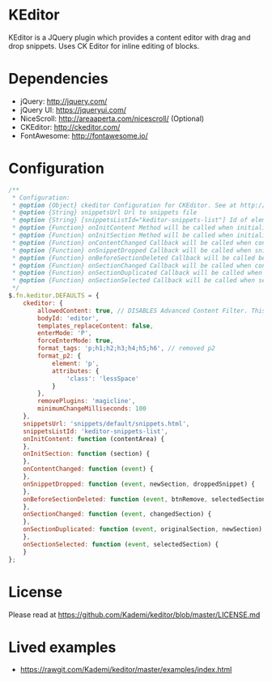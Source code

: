 # KEditor
KEditor is a JQuery plugin which provides a content editor with drag and drop snippets. Uses CK Editor for inline editing of blocks.

# Dependencies
 * jQuery: http://jquery.com/
 * jQuery UI: https://jqueryui.com/
 * NiceScroll: http://areaaperta.com/nicescroll/ (Optional)
 * CKEditor: http://ckeditor.com/
 * FontAwesome: http://fontawesome.io/

# Configuration
```javascript
/**
 * Configuration:
 * @option {Object} ckeditor Configuration for CKEditor. See at http://docs.ckeditor.com/#!/api/CKEDITOR.options
 * @option {String} snippetsUrl Url to snippets file
 * @option {String} [snippetsListId="keditor-snippets-list"] Id of element which contains snippets. As default, value is "keditor-snippets-list" and KEditor will render snippets sidebar automatically. If you specific other id, only snippets will rendered and put into your element
 * @option {Function} onInitContent Method will be called when initializing content area. It can return array of jQuery objects which will be initialized as editable section in content area. By default, all first level sections under content area will be initialized.
 * @option {Function} onInitSection Method will be called when initializing section after dropped snippet into content are. Arguments: section
 * @option {Function} onContentChanged Callback will be called when content is changed. Arguments: event
 * @option {Function} onSnippetDropped Callback will be called when snippet is dropped into content area. Arguments: event, newSection, droppedSnippet
 * @option {Function} onBeforeSectionDeleted Callback will be called before selected section is deleted. Arguments: event, btnRemove, selectedSection
 * @option {Function} onSectionChanged Callback will be called when content of section is changed. Arguments: event, changedSection
 * @option {Function} onSectionDuplicated Callback will be called when section is duplicated. Arguments: event, originalSection, newSection
 * @option {Function} onSectionSelected Callback will be called when section is selected. Arguments: event, selectedSection
 */
$.fn.keditor.DEFAULTS = {
    ckeditor: {
        allowedContent: true, // DISABLES Advanced Content Filter. This is so templates with classes are allowed through
        bodyId: 'editor',
        templates_replaceContent: false,
        enterMode: 'P',
        forceEnterMode: true,
        format_tags: 'p;h1;h2;h3;h4;h5;h6', // removed p2
        format_p2: {
            element: 'p',
            attributes: {
                'class': 'lessSpace'
            }
        },
        removePlugins: 'magicline',
        minimumChangeMilliseconds: 100
    },
    snippetsUrl: 'snippets/default/snippets.html',
    snippetsListId: 'keditor-snippets-list',
    onInitContent: function (contentArea) {
    },
    onInitSection: function (section) {
    },
    onContentChanged: function (event) {
    },
    onSnippetDropped: function (event, newSection, droppedSnippet) {
    },
    onBeforeSectionDeleted: function (event, btnRemove, selectedSection) {
    },
    onSectionChanged: function (event, changedSection) {
    },
    onSectionDuplicated: function (event, originalSection, newSection) {
    },
    onSectionSelected: function (event, selectedSection) {
    }
};
```

# License
Please read at https://github.com/Kademi/keditor/blob/master/LICENSE.md

# Lived examples
 * https://rawgit.com/Kademi/keditor/master/examples/index.html
